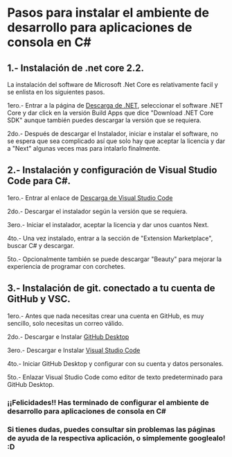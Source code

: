 # Pasos para instalar el ambiente de desarrollo para aplicaciones de consola en C#

## 1.- Instalación de .net core 2.2.

La instalación del software de Microsoft .Net Core es relativamente facil y se enlista en los siguientes pasos.

1ero.- Entrar a la página de [Descarga de .NET](dotnet.microsoft.com/download), seleccionar el software .NET Core y dar click en la versión Build Apps que dice "Download .NET Core SDK" aunque también puedes descargar la versión que se requiera.

2do.- Después de descargar el Instalador, iniciar e instalar el software, no se espera que sea complicado así que solo hay que aceptar la licencia y dar a "Next" algunas veces mas para intalarlo finalmente.


## 2.- Instalación y configuración de Visual Studio Code para C#.

1ero.- Entrar al enlace de [Descarga de Visual Studio Code](code.visualstudio.com)

2do.- Descargar el instalador según la versión que se requiera.

3ero.- Iniciar el instalador, aceptar la licencia y dar unos cuantos Next.

4to.- Una vez instalado, entrar a la sección de "Extension Marketplace", buscar C# y descargar.

5to.- Opcionalmente también se puede descargar "Beauty" para mejorar la experiencia de programar con corchetes.


## 3.- Instalación de git. conectado a tu cuenta de GitHub y VSC.
1ero.- Antes que nada necesitas crear una cuenta en GitHub, es muy sencillo, solo necesitas un correo válido.

2do.- Descargar e Instalar [GitHub Desktop](https://desktop.github.com/)

3ero.- Descargar e Instalar [Visual Studio Code](https://code.visualstudio.com/download)

4to.- Iniciar GitHub Desktop y configurar con su cuenta y datos personales.

5to.- Enlazar Visual Studio Code como editor de texto predeterminado para GitHub Desktop.

### ¡¡Felicidades!! Has terminado de configurar el ambiente de desarrollo para aplicaciones de consola en C#


### Si tienes dudas, puedes consultar sin problemas las páginas de ayuda de la respectiva aplicación, o simplemente googlealo! :D


